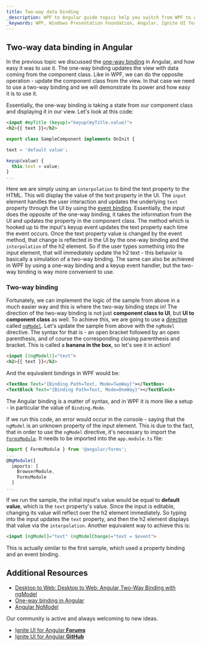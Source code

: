 ```yaml
---
title: Two-way data binding
_description: WPF to Angular guide topics help you switch from WPF to Angular.
_keywords: WPF, Windows Presentation Foundation, Angular, Ignite UI for Angular, two-way, binding
---
```


## Two-way data binding in Angular

In the previous topic we discussed the [one-way binding](one_way_binding.md) in Angular, and how easy it was to use it. The one-way binding updates the view with data coming from the component class. Like in WPF, we can do the opposite operation - update the component class from the view. In that case we need to use a two-way binding and we will demonstrate its power and how easy it is to use it.

Essentially, the one-way binding is taking a state from our component class and displaying it in our view. Let's look at this code:
```html
<input #myTitle (keyup)="keyup(myTitle.value)">
<h2>{{ text }}</h2>
```
```typescript
export class SampleComponent implements OnInit {

text = 'default value';

keyup(value) {
  this.text = value;
}
...
```
Here we are simply using an `interpolation` to bind the text property to the HTML. This will display the value of the text property in the UI. The `input` element handles the user interaction and updates the underlying `text` property through the UI by using the [event binding](angular_events.md). Essentially, the input does the opposite of the one-way binding, it takes the information from the UI and updates the property in the component class. The method which is hooked up to the input's keyup event updates the text property each time the event occurs. Once the text property value is changed by the event method, that change is reflected in the UI by the one-way binding and the `interpolation` of the h2 element. So if the user types something into the input element, that will immediately update the h2 text - this behavior is basically a simulation of a two-way binding. The same can also be achieved in WPF by using a one-way binding and a keyup event handler, but the two-way binding is way more convenient to use.

### Two-way binding

Fortunately, we can implement the logic of the sample from above in a much easier way and this is where the two-way binding steps in!
The direction of the two-way binding is not just **component class to UI**, but **UI to component class** as well. To achieve this, we are going to use a [directive](https://angular.io/api/core/Directive) called [`ngModel`](https://angular.io/api/forms/NgModel). Let's update the sample from above with the `ngModel` directive. The syntax for that is - an open bracket followed by an open parenthesis, and of course the corresponding closing parenthesis and bracket. This is called a **banana in the box**, so let's see it in action!
```html
<input [(ngModel)]="text">
<h2>{{ text }}</h2>
```
And the equivalent bindings in WPF would be:
```xml
<TextBox Text="{Binding Path=Text, Mode=TwoWay}"></TextBox>
<TextBlock Text="{Binding Path=Text, Mode=OneWay}"></TextBlock>
```
The Angular binding is a matter of syntax, and in WPF it is more like a setup - in particular the value of `Binding.Mode`.

If we run this code, an error would occur in the console - saying that the `ngModel` is an unknown property of the input element. This is due to the fact, that in order to use the `ngModel` directive, it's necessary to import the [`FormsModule`](https://angular.io/api/forms/FormsModule). It needs to be imported into the `app.module.ts` file:
```typescript
import { FormsModule } from '@angular/forms';
...
@NgModule({
  imports: [
    BrowserModule,
    FormsModule
  ]
...
``` 
If we run the sample, the initial input's value would be equal to **default value**, which is the `text` property's value. Since the input is editable, changing its value will reflect over the h2 element immediately. So typing into the input updates the `text` property, and then the h2 element displays that value via the `interpolation`. Another equivalent way to achieve this is:
```html
<input [ngModel]="text" (ngModelChange)="text = $event">
```
This is actually similar to the first sample, which used a property binding and an event binding.


## Additional Resources
* [Desktop to Web: Desktop to Web: Angular Two-Way Binding with ngModel](https://www.youtube.com/watch?v=MrjTTDEj7cA&list=PLG8rj6Rr0BU-AqcJMuwggKy0GMIkjkt3j)
* [One-way binding in Angular](one_way_binding.md)
* [Angular NgModel](https://angular.io/api/forms/NgModel)

<div class="divider--half"></div>
Our community is active and always welcoming to new ideas.

* [Ignite UI for Angular **Forums**](https://www.infragistics.com/community/forums/f/ignite-ui-for-angular)
* [Ignite UI for Angular **GitHub**](https://github.com/IgniteUI/igniteui-angular)
